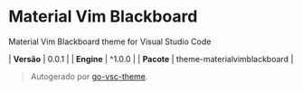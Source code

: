 # Material Vim Blackboard

Material Vim Blackboard theme for Visual Studio Code

| **Versão** | 0.0.1 |
| **Engine** | ^1.0.0 |
| **Pacote** | theme-materialvimblackboard |

> Autogerado por [go-vsc-theme](https://github.com/natalbu/go-vsc-theme).
